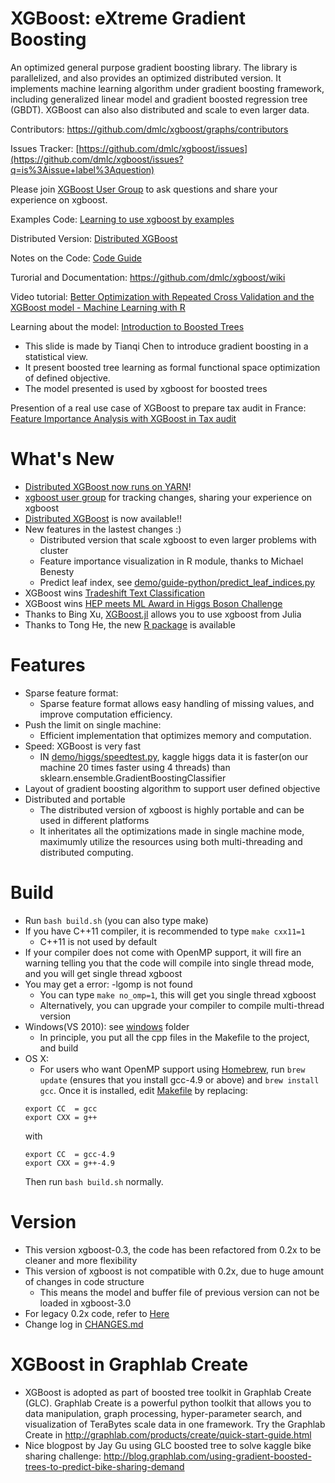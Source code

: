 XGBoost: eXtreme Gradient Boosting 
==================================
An optimized general purpose gradient boosting library. The library is parallelized, and also provides an optimized distributed version.
It implements machine learning algorithm under gradient boosting framework, including generalized linear model and gradient boosted regression tree (GBDT). XGBoost can also also distributed and scale to even larger data.

Contributors: https://github.com/dmlc/xgboost/graphs/contributors

Issues Tracker: [https://github.com/dmlc/xgboost/issues](https://github.com/dmlc/xgboost/issues?q=is%3Aissue+label%3Aquestion)

Please join [XGBoost User Group](https://groups.google.com/forum/#!forum/xgboost-user/) to ask questions and share your experience on xgboost.

Examples Code: [Learning to use xgboost by examples](demo)

Distributed Version: [Distributed XGBoost](multi-node)

Notes on the Code: [Code Guide](src)

Turorial and Documentation: https://github.com/dmlc/xgboost/wiki

Video tutorial: [Better Optimization with Repeated Cross Validation and the XGBoost model - Machine Learning with R](https://www.youtube.com/watch?v=Og7CGAfSr_Y)

Learning about the model: [Introduction to Boosted Trees](http://homes.cs.washington.edu/~tqchen/pdf/BoostedTree.pdf)
* This slide is made by Tianqi Chen to introduce gradient boosting in a statistical view.
* It present boosted tree learning as formal functional space optimization of defined objective.
* The model presented is used by xgboost for boosted trees

Presention of a real use case of XGBoost to prepare tax audit in France: [Feature Importance Analysis with XGBoost in Tax audit](http://fr.slideshare.net/MichaelBENESTY/feature-importance-analysis-with-xgboost-in-tax-audit)

What's New
==========
* [Distributed XGBoost now runs on YARN](multi-node/hadoop)!
* [xgboost user group](https://groups.google.com/forum/#!forum/xgboost-user/) for tracking changes, sharing your experience on xgboost
* [Distributed XGBoost](multi-node) is now available!!
* New features in the lastest changes :)
  - Distributed version that scale xgboost to even larger problems with cluster
  - Feature importance visualization in R module, thanks to Michael Benesty
  - Predict leaf index, see [demo/guide-python/predict_leaf_indices.py](demo/guide-python/predict_leaf_indices.py)  
* XGBoost wins [Tradeshift Text Classification](https://kaggle2.blob.core.windows.net/forum-message-attachments/60041/1813/TradeshiftTextClassification.pdf?sv=2012-02-12&se=2015-01-02T13%3A55%3A16Z&sr=b&sp=r&sig=5MHvyjCLESLexYcvbSRFumGQXCS7MVmfdBIY3y01tMk%3D)
* XGBoost wins [HEP meets ML Award in Higgs Boson Challenge](http://atlas.ch/news/2014/machine-learning-wins-the-higgs-challenge.html)
* Thanks to Bing Xu, [XGBoost.jl](https://github.com/antinucleon/XGBoost.jl) allows you to use xgboost from Julia
* Thanks to Tong He, the new [R package](R-package) is available

Features
========
* Sparse feature format:
  - Sparse feature format allows easy handling of missing values, and improve computation efficiency.
* Push the limit on single machine:
  - Efficient implementation that optimizes memory and computation.
* Speed: XGBoost is very fast
  - IN [demo/higgs/speedtest.py](demo/kaggle-higgs/speedtest.py), kaggle higgs data it is faster(on our machine 20 times faster using 4 threads) than sklearn.ensemble.GradientBoostingClassifier
* Layout of gradient boosting algorithm to support user defined objective
* Distributed and portable
  - The distributed version of xgboost is highly portable and can be used in different platforms
  - It inheritates all the optimizations made in single machine mode, maximumly utilize the resources using both multi-threading and distributed computing.

Build
=====
* Run ```bash build.sh``` (you can also type make)
* If you have C++11 compiler, it is recommended to type ```make cxx11=1```
  - C++11 is not used by default
* If your compiler does not come with OpenMP support, it will fire an warning telling you that the code will compile into single thread mode, and you will get single thread xgboost
* You may get a error: -lgomp is not found
  - You can type ```make no_omp=1```, this will get you single thread xgboost
  - Alternatively, you can upgrade your compiler to compile multi-thread version
* Windows(VS 2010): see [windows](windows) folder
  - In principle, you put all the cpp files in the Makefile to the project, and build
* OS X:
  - For users who want OpenMP support using [Homebrew](http://brew.sh/), run ```brew update``` (ensures that you install gcc-4.9 or above) and ```brew install gcc```. Once it is installed, edit [Makefile](Makefile/) by replacing:
  ```
  export CC  = gcc
  export CXX = g++
  ```
  with
  ```
  export CC  = gcc-4.9
  export CXX = g++-4.9
  ```
  Then run ```bash build.sh``` normally.

Version
=======
* This version xgboost-0.3, the code has been refactored from 0.2x to be cleaner and more flexibility
* This version of xgboost is not compatible with 0.2x, due to huge amount of changes in code structure
  - This means the model and buffer file of previous version can not be loaded in xgboost-3.0
* For legacy 0.2x code, refer to [Here](https://github.com/tqchen/xgboost/releases/tag/v0.22)
* Change log in [CHANGES.md](CHANGES.md)

XGBoost in Graphlab Create
==========================
* XGBoost is adopted as part of boosted tree toolkit in Graphlab Create (GLC). Graphlab Create is a powerful python toolkit that allows you to data manipulation, graph processing, hyper-parameter search, and visualization of TeraBytes scale data in one framework. Try the Graphlab Create in http://graphlab.com/products/create/quick-start-guide.html
* Nice blogpost by Jay Gu using GLC boosted tree to solve kaggle bike sharing challenge: http://blog.graphlab.com/using-gradient-boosted-trees-to-predict-bike-sharing-demand
